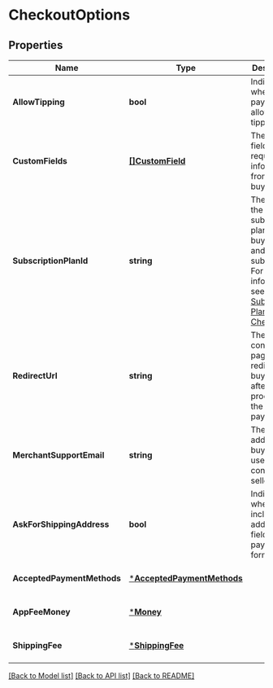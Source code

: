 # CheckoutOptions

## Properties

 Name                       | Type                                                     | Description                                                                                                                                                                                              | Notes                        
----------------------------|----------------------------------------------------------|----------------------------------------------------------------------------------------------------------------------------------------------------------------------------------------------------------|------------------------------
 **AllowTipping**           | **bool**                                                 | Indicates whether the payment allows tipping.                                                                                                                                                            | [optional] [default to null] 
 **CustomFields**           | [**[]CustomField**](CustomField.md)                      | The custom fields requesting information from the buyer.                                                                                                                                                 | [optional] [default to null] 
 **SubscriptionPlanId**     | **string**                                               | The ID of the subscription plan for the buyer to pay and subscribe. For more information, see [Subscription Plan Checkout](https://developer.squareup.com/docs/checkout-api/subscription-plan-checkout). | [optional] [default to null] 
 **RedirectUrl**            | **string**                                               | The confirmation page URL to redirect the buyer to after Square processes the payment.                                                                                                                   | [optional] [default to null] 
 **MerchantSupportEmail**   | **string**                                               | The email address that buyers can use to contact the seller.                                                                                                                                             | [optional] [default to null] 
 **AskForShippingAddress**  | **bool**                                                 | Indicates whether to include the address fields in the payment form.                                                                                                                                     | [optional] [default to null] 
 **AcceptedPaymentMethods** | [***AcceptedPaymentMethods**](AcceptedPaymentMethods.md) |                                                                                                                                                                                                          | [optional] [default to null] 
 **AppFeeMoney**            | [***Money**](Money.md)                                   |                                                                                                                                                                                                          | [optional] [default to null] 
 **ShippingFee**            | [***ShippingFee**](ShippingFee.md)                       |                                                                                                                                                                                                          | [optional] [default to null] 

[[Back to Model list]](../README.md#documentation-for-models) [[Back to API list]](../README.md#documentation-for-api-endpoints) [[Back to README]](../README.md)

